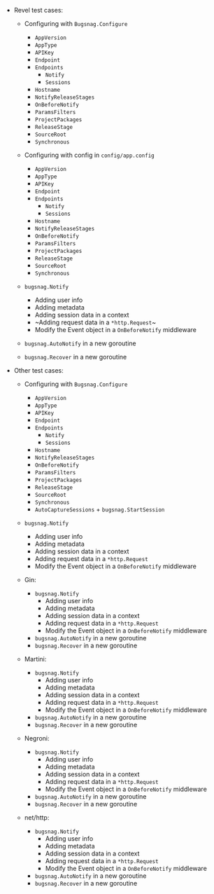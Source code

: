 - Revel test cases:

  - Configuring with `Bugsnag.Configure`
    - `AppVersion`
    - `AppType`
    - `APIKey`
    - `Endpoint`
    - `Endpoints`
      - `Notify`
      - `Sessions`
    - `Hostname`
    - `NotifyReleaseStages`
    - `OnBeforeNotify`
    - `ParamsFilters`
    - `ProjectPackages`
    - `ReleaseStage`
    - `SourceRoot`
    - `Synchronous`

  - Configuring with config in `config/app.config`
    - `AppVersion`
    - `AppType`
    - `APIKey`
    - `Endpoint`
    - `Endpoints`
      - `Notify`
      - `Sessions`
    - `Hostname`
    - `NotifyReleaseStages`
    - `OnBeforeNotify`
    - `ParamsFilters`
    - `ProjectPackages`
    - `ReleaseStage`
    - `SourceRoot`
    - `Synchronous`

  - `bugsnag.Notify`
    - Adding user info
    - Adding metadata
    - Adding session data in a context
    - ~Adding request data in a `*http.Request`~
    - Modify the Event object in a `OnBeforeNotify` middleware

  - `bugsnag.AutoNotify` in a new goroutine
  - `bugsnag.Recover` in a new goroutine

- Other test cases:

  - Configuring with `Bugsnag.Configure`
    - `AppVersion`
    - `AppType`
    - `APIKey`
    - `Endpoint`
    - `Endpoints`
      - `Notify`
      - `Sessions`
    - `Hostname`
    - `NotifyReleaseStages`
    - `OnBeforeNotify`
    - `ParamsFilters`
    - `ProjectPackages`
    - `ReleaseStage`
    - `SourceRoot`
    - `Synchronous`
    - `AutoCaptureSessions` + `bugsnag.StartSession`

  - `bugsnag.Notify`
    - Adding user info
    - Adding metadata
    - Adding session data in a context
    - Adding request data in a `*http.Request`
    - Modify the Event object in a `OnBeforeNotify` middleware

  - Gin:
    - `bugsnag.Notify`
      - Adding user info
      - Adding metadata
      - Adding session data in a context
      - Adding request data in a `*http.Request`
      - Modify the Event object in a `OnBeforeNotify` middleware
    - `bugsnag.AutoNotify` in a new goroutine
    - `bugsnag.Recover` in a new goroutine

  - Martini:
    - `bugsnag.Notify`
      - Adding user info
      - Adding metadata
      - Adding session data in a context
      - Adding request data in a `*http.Request`
      - Modify the Event object in a `OnBeforeNotify` middleware
    - `bugsnag.AutoNotify` in a new goroutine
    - `bugsnag.Recover` in a new goroutine

  - Negroni:
    - `bugsnag.Notify`
      - Adding user info
      - Adding metadata
      - Adding session data in a context
      - Adding request data in a `*http.Request`
      - Modify the Event object in a `OnBeforeNotify` middleware
    - `bugsnag.AutoNotify` in a new goroutine
    - `bugsnag.Recover` in a new goroutine

  - net/http:
    - `bugsnag.Notify`
      - Adding user info
      - Adding metadata
      - Adding session data in a context
      - Adding request data in a `*http.Request`
      - Modify the Event object in a `OnBeforeNotify` middleware
    - `bugsnag.AutoNotify` in a new goroutine
    - `bugsnag.Recover` in a new goroutine
